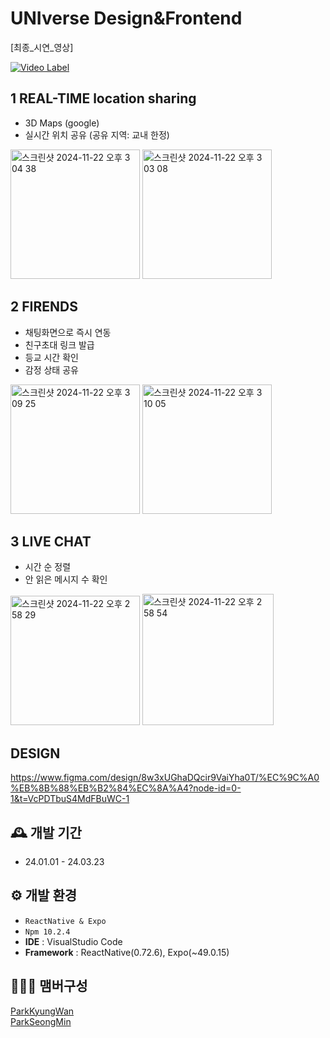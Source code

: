 # UNIverse Design&Frontend

[최종_시연_영상]

[![Video Label](http://img.youtube.com/vi/h1aiChP05vM/0.jpg)](https://youtu.be/h1aiChP05vM)

## 1 REAL-TIME location sharing
- 3D Maps (google)
- 실시간 위치 공유 (공유 지역: 교내 한정)
<img width="207" alt="스크린샷 2024-11-22 오후 3 04 38" src="https://github.com/user-attachments/assets/80a3d56a-533e-4d4e-b8e3-3d1358801b4b">
<img width="207" alt="스크린샷 2024-11-22 오후 3 03 08" src="https://github.com/user-attachments/assets/b2972e09-bf11-4c24-aae6-51962aec9e33">


## 2 FIRENDS  
- 채팅화면으로 즉시 연동
- 친구초대 링크 발급
- 등교 시간 확인
- 감정 상태 공유
<img width="207" alt="스크린샷 2024-11-22 오후 3 09 25" src="https://github.com/user-attachments/assets/818c07e7-d335-4ee1-a5a4-28d4c373398a">
<img width="207" alt="스크린샷 2024-11-22 오후 3 10 05" src="https://github.com/user-attachments/assets/5edcab15-f120-4dbe-837f-40012d172de8">


## 3 LIVE CHAT
- 시간 순 정렬
- 안 읽은 메시지 수 확인
<img width="207" alt="스크린샷 2024-11-22 오후 2 58 29" src="https://github.com/user-attachments/assets/989e1efa-cc14-4d4c-b066-3e140f64b4e4">
<img width="210" alt="스크린샷 2024-11-22 오후 2 58 54" src="https://github.com/user-attachments/assets/f62dd681-7554-4a6a-ad77-2dfd2fe35aed">

## DESIGN
https://www.figma.com/design/8w3xUGhaDQcir9VaiYha0T/%EC%9C%A0%EB%8B%88%EB%B2%84%EC%8A%A4?node-id=0-1&t=VcPDTbuS4MdFBuWC-1

## 🕰️ 개발 기간
* 24.01.01 - 24.03.23

## ⚙️ 개발 환경
- `ReactNative & Expo`
- `Npm 10.2.4`
- **IDE** : VisualStudio Code
- **Framework** : ReactNative(0.72.6), Expo(~49.0.15)

## 🧑‍🤝‍🧑 맴버구성
<p>
    <a href="https://github.com/ParkKyungWan">
      ParkKyungWan
    </a>
    <br>
    <a href="https://github.com/seongmin0502">
      ParkSeongMin
    </a>
</p>

